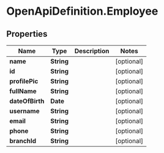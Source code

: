 # OpenApiDefinition.Employee

## Properties

Name | Type | Description | Notes
------------ | ------------- | ------------- | -------------
**name** | **String** |  | [optional] 
**id** | **String** |  | [optional] 
**profilePic** | **String** |  | [optional] 
**fullName** | **String** |  | [optional] 
**dateOfBirth** | **Date** |  | [optional] 
**username** | **String** |  | [optional] 
**email** | **String** |  | [optional] 
**phone** | **String** |  | [optional] 
**branchId** | **String** |  | [optional] 


